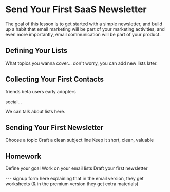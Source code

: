 
# Send Your First SaaS Newsletter


The goal of this lesson is to get started with a simple newsletter, and build up a habit that email marketing will be part of your marketing activities, and even more importantly, email communication will be part of your product.

## Defining Your Lists

What topics you wanna cover... don't worry, you can add new lists later.


## Collecting Your First Contacts

friends
beta users
early adopters

social...

We can talk about lists here.

## Sending Your First Newsletter

Choose a topic
Craft a clean subject line
Keep it short, clean, valuable


## Homework

Define your goal
Work on your email lists
Draft your first newsletter


--- signup form here explaining that in the email version, they get worksheets (& in the premium version they get extra materials)
